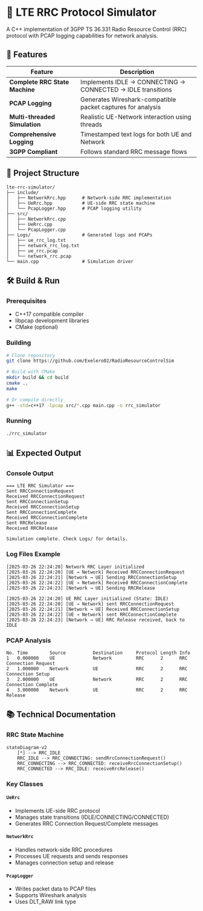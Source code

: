 # 📡 LTE RRC Protocol Simulator

A C++ implementation of 3GPP TS 36.331 Radio Resource Control (RRC) protocol with PCAP logging capabilities for network analysis.

## 🌟 Features

| Feature | Description |
|---------|-------------|
| **Complete RRC State Machine** | Implements IDLE → CONNECTING → CONNECTED → IDLE transitions |
| **PCAP Logging** | Generates Wireshark-compatible packet captures for analysis |
| **Multi-threaded Simulation** | Realistic UE-Network interaction using threads |
| **Comprehensive Logging** | Timestamped text logs for both UE and Network |
| **3GPP Compliant** | Follows standard RRC message flows |

## 📂 Project Structure
```
lte-rrc-simulator/
├── include/
│   ├── NetworkRrc.hpp      # Network-side RRC implementation
│   ├── UeRrc.hpp           # UE-side RRC state machine
│   └── PcapLogger.hpp      # PCAP logging utility
├── src/
│   ├── NetworkRrc.cpp
│   ├── UeRrc.cpp
│   └── PcapLogger.cpp
├── Logs/                   # Generated logs and PCAPs
│   ├── ue_rrc_log.txt
│   ├── network_rrc_log.txt
│   ├── ue_rrc.pcap
│   └── network_rrc.pcap
└── main.cpp                # Simulation driver
```

## 🛠️ Build & Run

### Prerequisites
- C++17 compatible compiler
- libpcap development libraries
- CMake (optional)

### Building
```bash
# Clone repository
git clone https://github.com/Exelero02/RadioResourceControlSim

# Build with CMake
mkdir build && cd build
cmake ..
make

# Or compile directly
g++ -std=c++17 -lpcap src/*.cpp main.cpp -o rrc_simulator
```

### Running
```bash
./rrc_simulator
```

## 📊 Expected Output

### Console Output
```
=== LTE RRC Simulator ===
Sent RRCConnectionRequest
Received RRCConnectionRequest
Sent RRCConnectionSetup
Received RRCConnectionSetup
Sent RRCConnectionComplete
Received RRCConnectionComplete
Sent RRCRelease
Received RRCRelease

Simulation complete. Check Logs/ for details.
```

### Log Files Example
```
[2025-03-26 22:24:20] Network RRC Layer initialized
[2025-03-26 22:24:20] [UE → Network] Received RRCConnectionRequest
[2025-03-26 22:24:21] [Network → UE] Sending RRCConnectionSetup
[2025-03-26 22:24:22] [UE → Network] Received RRCConnectionComplete
[2025-03-26 22:24:23] [Network → UE] Sending RRCRelease

[2025-03-26 22:24:20] UE RRC Layer initialized (State: IDLE)
[2025-03-26 22:24:20] [UE → Network] sent RRCConnectionRequest
[2025-03-26 22:24:21] [Network → UE] Received RRCConnectionSetup
[2025-03-26 22:24:22] [UE → Network] sent RRCConnectionComplete
[2025-03-26 22:24:23] [Network → UE] RRC Release received, back to IDLE
```

### PCAP Analysis
```
No. Time        Source          Destination     Protocol Length Info
1   0.000000    UE              Network         RRC      2      RRC Connection Request
2   1.000000    Network         UE              RRC      2      RRC Connection Setup
3   2.000000    UE              Network         RRC      2      RRC Connection Complete
4   3.000000    Network         UE              RRC      2      RRC Release
```

## 📚 Technical Documentation

### RRC State Machine
```mermaid
stateDiagram-v2
    [*] --> RRC_IDLE
    RRC_IDLE --> RRC_CONNECTING: sendRrcConnectionRequest()
    RRC_CONNECTING --> RRC_CONNECTED: receiveRrcConnectionSetup()
    RRC_CONNECTED --> RRC_IDLE: receiveRrcRelease()
```

### Key Classes

#### `UeRrc`
- Implements UE-side RRC protocol
- Manages state transitions (IDLE/CONNECTING/CONNECTED)
- Generates RRC Connection Request/Complete messages

#### `NetworkRrc`
- Handles network-side RRC procedures
- Processes UE requests and sends responses
- Manages connection setup and release

#### `PcapLogger`
- Writes packet data to PCAP files
- Supports Wireshark analysis
- Uses DLT_RAW link type
